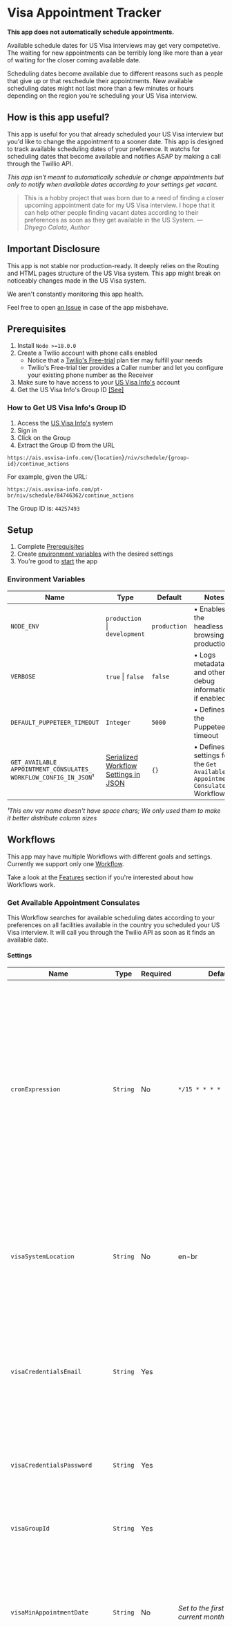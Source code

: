 # Visa Appointment Tracker
**This app does not automatically schedule appointments.**

Available schedule dates for US Visa interviews may get very competetive. The waiting for new appointments can be terribly long like more than a year of waiting for the closer coming available date.

Scheduling dates become available due to different reasons such as people that give up or that reschedule their appointments. New available scheduling dates might not last more than a few minutes or hours depending on the region you're scheduling your US Visa interview.

## How is this app useful?
This app is useful for you that already scheduled your US Visa interview but you'd like to change the appointment to a sooner date. This app is designed to track available scheduling dates of your preference. It watchs for scheduling dates that become available and notifies ASAP by making a call through the Twillio API.

*This app isn't meant to automatically schedule or change appointments but only to notify when available dates according to your settings get vacant.*

> This is a hobby project that was born due to a need of finding a closer upcoming appointment date for my US Visa interview. I hope that it can help other people finding vacant dates according to their preferences as soon as they get available in the US System. 
> — <cite>Dhyego Calota, Author</cite>

## Important Disclosure
This app is not stable nor production-ready. It deeply relies on the Routing and HTML pages structure of the US Visa system. This app might break on noticeably changes made in the US Visa system.

We aren't constantly monitoring this app health.

Feel free to open [an Issue](https://github.com/dhyegocalota/visa-appointment-tracker/issues/new) in case of the app misbehave.

## Prerequisites
1. Install `Node >=18.0.0`
2. Create a Twilio account with phone calls enabled
    - Notice that a [Twilio's Free-trial](https://www.twilio.com/docs/usage/tutorials/how-to-use-your-free-trial-account) plan tier may fulfill your  needs
    - Twilio's Free-trial tier provides a Caller number and let you configure your existing phone number as the Receiver
3. Make sure to have access to your [US Visa Info's](https://ais.usvisa-info.com/) account
4. Get the US Visa Info's Group ID [[See]](#how-to-get-us-visa-infos-group-id)

### How to Get US Visa Info's Group ID
1. Access the [US Visa Info's](https://ais.usvisa-info.com/) system
2. Sign in
3. Click on the Group
4. Extract the Group ID from the URL

`https://ais.usvisa-info.com/{location}/niv/schedule/{group-id}/continue_actions`

For example, given the URL:

`https://ais.usvisa-info.com/pt-br/niv/schedule/84746362/continue_actions`

The Group ID is: `44257493`

## Setup
1. Complete [Prerequisites](#prerequisites)
2. Create [environment variables](#environment-variables) with the desired settings
3. You're good to [start](#yarn-commands) the app

### Environment Variables
| Name | Type | Default | Notes |
|---|---|---|---|
| `NODE_ENV` | `production` \| `development` | `production` | • Enables the headless browsing in production |
| `VERBOSE` | `true` \| `false` | `false` | • Logs metadata and other debug informations if enabled |
| `DEFAULT_PUPPETEER_TIMEOUT` | `Integer` | `5000` | • Defines the Puppeteer's timeout |
| `GET_AVAILABLE_ APPOINTMENT_CONSULATES_ WORKFLOW_CONFIG_IN_JSON`¹ | [Serialized Workflow Settings in JSON](#get-available-appointment-consulates) | `{}` | • Defines settings for the `Get Available Appointment Consulates` Workflow |

*¹This env var name doesn't have space chars; We only used them to make it better distribute column sizes*

## Workflows
This app may have multiple Workflows with different goals and settings. Currently we support only one [Workflow](#get-available-appointment-consulates).

Take a look at the [Features](#features) section if you're interested about how Workflows work.

### Get Available Appointment Consulates
This Workflow searches for available scheduling dates according to your preferences on all facilities available in the country you scheduled your US Visa interview. It will call you through the Twilio API as soon as it finds an available date.

#### Settings
| Name | Type | Required | Default | Notes               |
|---|---|---|---|---|
| `cronExpression` | `String` | No | `*/15 * * * *` | • Make sure to use a valid Cron Expression<br>• Determines the interval that this Workflow will be executed<br>• We suggest building the [Crontab App](https://crontab.cronhub.io/)<br>• Intervals shorter than 15 minutes may get banned quickly |
| `visaSystemLocation` | `String` | No | en-br | • US Visa Info System [supports](https://ais.usvisa-info.com/en-us/countries_list/niv) multiple locations and languages<br>• Keep the location lower-cased (e.g. `en-br`) |
| `visaCredentialsEmail` | `String` | Yes |  | • Make sure to use a valid Email Address<br>• This is credentials email used for accessing your [US Visa Info's](https://ais.usvisa-info.com/) account |
| `visaCredentialsPassword` | `String` | Yes |  | • This is credentials password used for accessing your [US Visa Info's](https://ais.usvisa-info.com/) account |
| `visaGroupId` | `String` | Yes |  | • Follow our [instructions](#) to get your Visa Group ID |
| `visaMinAppointmentDate` | `String` | No | *Set to the first day of the current month* | • Make sure to set using the `YYYY-MM-DD` format<br>• Determines the minimum date that you're interested about |
| `visaMaxAppointmentDate` | `String` | No | *Set to the last day of the current month* | • Make sure to set using the `YYYY-MM-DD` format<br>• Determines the maximum date that you're interested about |
| `visaNotificationMessage` | `String` | No | `This is Visa Appointment Bot. I found <%= it.totalOfAvailableDates %> available dates. Hurry to reschedule your appointment.` | • Determines the notification message that you'll receive through a call<br>• We build this message using the [Eta](https://eta.js.org/) template builder<br>• Notice that this message is able to use some [available variables](#) |
| `visaNotificationMessageLang` | `String` | No | `en-US` | • Make sure to set a Two-letters Code of [ISO 3166](https://www.iso.org/iso-3166-country-codes.html)<br>• Determines the language of the notification message that the call voice should use |
| `twilioAccountSid` | `String` | Yes |  | • Determines the Twilio Account SID used to make phone calls<br>• You can get such credentials by following the [Twilio's blog page](https://www.twilio.com/blog/better-twilio-authentication-csharp-twilio-api-keys) |
| `twilioAuthToken` | `String` | Yes |  | • Determines the Twilio Account Auth Token used to make phone calls<br>• You can get such credentials by following the [Twilio's blog page](https://www.twilio.com/blog/better-twilio-authentication-csharp-twilio-api-keys) |
| `twilioCallerNumber` | `String` | Yes |  | • Determines the Twilio Caller Number used to make phone calls<br>• You can get either add a [Verified Phohe Number](https://support.twilio.com/hc/en-us/articles/223180048-Adding-a-Verified-Phone-Number-or-Caller-ID-with-Twilio) or buy a new [Twillio Phone Number](https://support.twilio.com/hc/en-us/articles/223135247-How-to-Search-for-and-Buy-a-Twilio-Phone-Number-from-Console) |
| `twilioReceiverNumber` | `String` | Yes |  | • Determines the Twilio Receive Number used to receive the notification phone calls<br>• Make sure to [verify your personal phone number](https://www.twilio.com/docs/usage/tutorials/how-to-use-your-free-trial-account#verify-your-personal-phone-number) if you're using the Twillio free-trial tier |

### Yarn Commands
| Name | Description | Notes |
|---|---|---|
| `yarn build` | Builds the TypeScript and outputs in the `build/` folder | • No need of using this command when using the `yarn serve` |
| `yarn serve` | Sets up a local http server in development mode | • Not meant to use in production |
| `yarn start` | Starts a http server using the `build/` folder | • Requires to execute firstly the `yarn build` command<br>• Will fail if the `build/` folder does not exist |

## Deploying to Production
This app should be easy enough to deploy to any production environment that supports Node 18+ with environment variables.

### Heroku
We encourage using Heroku to deploy this app due to the ease of just clicking in the deploy button below and making sure to configure the [environment variables](#environment-variables).

[![Deploy](https://www.herokucdn.com/deploy/button.svg)](https://heroku.com/deploy?template=https://github.com/dhyegocalota/visa-appointment-tracker/tree/main)

*Notice that this app does not use a `web` dyno.*

## Troubleshootings

### Soft Rate-limit Policy
The [US Visa Info](https://ais.usvisa-info.com/) enforces a very tricky Rate-limiting system. There's no official documentation about their policy and all of the things described here are just assumptions or knowledge/experience somehow acquired through usage. 

This rate-limiting system doesn't explicitly lock you out of their dashboard but instead they start to return empty lists in the place of the actual available scheduling dates. We call this behavior a soft-ban that may last up to 5 hours to reset.

#### How to avoid this soft-ban?
We strongly recommend the *Get Available Appointment Consulates* Workflow every 15 minutes or more so you don't get soft-banned in just a few hours.

#### How to know if get soft-banned?
Monitor your logs. You'll start constantly receiving a log line like this in different executions:

`Consulate available dates list is empty. Did you get soft-banned?`

#### What should I do after I get soft-banned?
In case that you get soft-banned, the only possible way to reset this quota is to shutdown the app and wait at least 5 hours until to start it again.

## Features
This app leverages from some cool features that you may get interested of.

### Logs
Logs are incredibly heplful to understand the execution state in real time especially because currently this app only supports terminal as its UI.

### Environment Variables
Rather than hard-coding settings in the codebase, we use Environment Variables to configure this app. Environment Variables is one the [12 factors](https://12factor.net/) that guides to build better production-ready applications.

### Scraping Process
The [US Visa Info](https://ais.usvisa-info.com/) does not offer any kind of automated integrations like a Web API.

The need of watching available scheduling dates was greater than this lack of automations so we automated a scraping process using [Puppeteer](https://pptr.dev/) to interact with the US Visa Info as a human would.

### Composability
This app widely uses the concept of composability to achieve its goals. Rather than writing a single large file with thousands of instruction lines, we implemented the concept of Workflows that may contain multiple Commands.

Each Workflow has a clear and single goal to achieve. We may split a Workflow into multiple Commands where each Command also has a clear and single small goal towards the Workflow's major goal.

### Execution State
Workflows implement their own execution state which makes it so easy to track and debug their execution and progress in real time.

We leverage execution states to write logs to track progress of a Workflow and each one of its Commands.

### Retryability
This app deeply rely on the uncertainty of Network requests and responses. Each Command is susceptible to failures which can be cascaded to the Workflow forcing the entire execution to exit early with an error.

Because of the [soft rate-limiting](#soft-rate-limit-policy) implicitly imposed by the US system, we must set a reasonably interval time between executions so we avoid getting soft-banned. This reasonably interval time makes executions valuable enough to be wasted. We need to make sure to put all effort possible to successfully finish a Workflow execution. This is exactly why the retryability of each Command is so important in this app.

### Auto-discovery
This app supports multiple Workflows and we leverage from a Workflow Registry to manage their lifecycle like registering and initialization. It enables clients to initialize Workflows without the need of knowing each one of them with line of codes as simple as:

```ts
const workflows = WorkflowRegistry.getOrInitialize().buildWorkflows({ config, logger });

workflows.forEach((workflow) => {
  workflow.start();
});
```

### Typing
We use Typing through TypeScript which enables developers to quickly understand the API without the need of reading long documentation pages.

## Contributions
This was a hobby project born out of real needs and there was no funding budget at all.

All kinds of contributions or constructive usage feedbacks are encouraged. Please feel free to [create an Issue](https://github.com/dhyegocalota/visa-appointment-tracker/issues/new), or opening a Pull Request, or even to contribute answering someone else's Issues.

We'll do our best to review new Issues and Pull Requests ASAP.

## Author
Dhyego Calota <dhyegofernando@gmail.com>

## License
MIT
